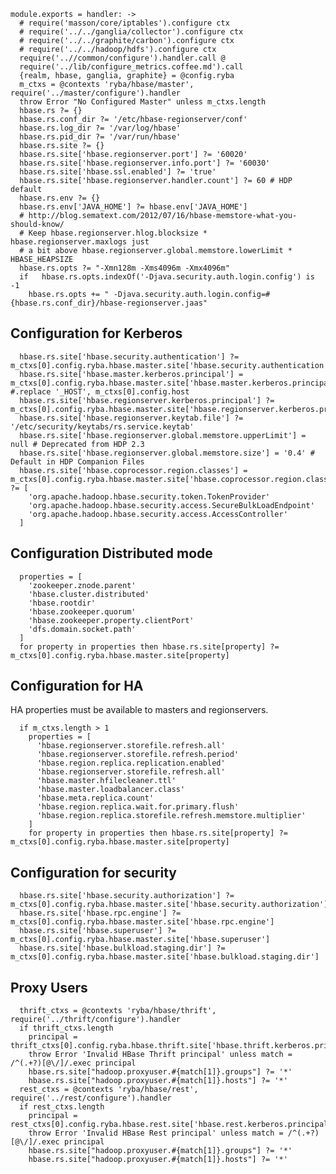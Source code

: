 

    module.exports = handler: ->
      # require('masson/core/iptables').configure ctx
      # require('../../ganglia/collector').configure ctx
      # require('../../graphite/carbon').configure ctx
      # require('../../hadoop/hdfs').configure ctx
      require('..//common/configure').handler.call @
      require('../lib/configure_metrics.coffee.md').call
      {realm, hbase, ganglia, graphite} = @config.ryba
      m_ctxs = @contexts 'ryba/hbase/master', require('../master/configure').handler
      throw Error "No Configured Master" unless m_ctxs.length
      hbase.rs ?= {}
      hbase.rs.conf_dir ?= '/etc/hbase-regionserver/conf'
      hbase.rs.log_dir ?= '/var/log/hbase'
      hbase.rs.pid_dir ?= '/var/run/hbase'
      hbase.rs.site ?= {}
      hbase.rs.site['hbase.regionserver.port'] ?= '60020'
      hbase.rs.site['hbase.regionserver.info.port'] ?= '60030'
      hbase.rs.site['hbase.ssl.enabled'] ?= 'true'
      hbase.rs.site['hbase.regionserver.handler.count'] ?= 60 # HDP default
      hbase.rs.env ?= {}
      hbase.rs.env['JAVA_HOME'] ?= hbase.env['JAVA_HOME']
      # http://blog.sematext.com/2012/07/16/hbase-memstore-what-you-should-know/
      # Keep hbase.regionserver.hlog.blocksize * hbase.regionserver.maxlogs just
      # a bit above hbase.regionserver.global.memstore.lowerLimit * HBASE_HEAPSIZE
      hbase.rs.opts ?= "-Xmn128m -Xms4096m -Xmx4096m"
      if   hbase.rs.opts.indexOf('-Djava.security.auth.login.config') is -1
        hbase.rs.opts += " -Djava.security.auth.login.config=#{hbase.rs.conf_dir}/hbase-regionserver.jaas"
      

## Configuration for Kerberos
      
      hbase.rs.site['hbase.security.authentication'] ?= m_ctxs[0].config.ryba.hbase.master.site['hbase.security.authentication']
      hbase.rs.site['hbase.master.kerberos.principal'] = m_ctxs[0].config.ryba.hbase.master.site['hbase.master.kerberos.principal'] #.replace '_HOST', m_ctxs[0].config.host
      hbase.rs.site['hbase.regionserver.kerberos.principal'] ?= m_ctxs[0].config.ryba.hbase.master.site['hbase.regionserver.kerberos.principal']
      hbase.rs.site['hbase.regionserver.keytab.file'] ?= '/etc/security/keytabs/rs.service.keytab'
      hbase.rs.site['hbase.regionserver.global.memstore.upperLimit'] = null # Deprecated from HDP 2.3
      hbase.rs.site['hbase.regionserver.global.memstore.size'] = '0.4' # Default in HDP Companion Files
      hbase.rs.site['hbase.coprocessor.region.classes'] =  m_ctxs[0].config.ryba.hbase.master.site['hbase.coprocessor.region.classes'] ?= [
        'org.apache.hadoop.hbase.security.token.TokenProvider'
        'org.apache.hadoop.hbase.security.access.SecureBulkLoadEndpoint'
        'org.apache.hadoop.hbase.security.access.AccessController'
      ]

## Configuration Distributed mode

      properties = [
        'zookeeper.znode.parent'
        'hbase.cluster.distributed'
        'hbase.rootdir'
        'hbase.zookeeper.quorum'
        'hbase.zookeeper.property.clientPort'
        'dfs.domain.socket.path'
      ]
      for property in properties then hbase.rs.site[property] ?= m_ctxs[0].config.ryba.hbase.master.site[property]

## Configuration for HA

HA properties must be available to masters and regionservers.

      if m_ctxs.length > 1
        properties = [
          'hbase.regionserver.storefile.refresh.all'
          'hbase.regionserver.storefile.refresh.period'
          'hbase.region.replica.replication.enabled'
          'hbase.regionserver.storefile.refresh.all'
          'hbase.master.hfilecleaner.ttl'
          'hbase.master.loadbalancer.class'
          'hbase.meta.replica.count'
          'hbase.region.replica.wait.for.primary.flush'
          'hbase.region.replica.storefile.refresh.memstore.multiplier'
        ]
        for property in properties then hbase.rs.site[property] ?= m_ctxs[0].config.ryba.hbase.master.site[property]

## Configuration for security

      hbase.rs.site['hbase.security.authorization'] ?= m_ctxs[0].config.ryba.hbase.master.site['hbase.security.authorization']
      hbase.rs.site['hbase.rpc.engine'] ?= m_ctxs[0].config.ryba.hbase.master.site['hbase.rpc.engine']
      hbase.rs.site['hbase.superuser'] ?= m_ctxs[0].config.ryba.hbase.master.site['hbase.superuser']
      hbase.rs.site['hbase.bulkload.staging.dir'] ?= m_ctxs[0].config.ryba.hbase.master.site['hbase.bulkload.staging.dir']

## Proxy Users

      thrift_ctxs = @contexts 'ryba/hbase/thrift', require('../thrift/configure').handler
      if thrift_ctxs.length
        principal = thrift_ctxs[0].config.ryba.hbase.thrift.site['hbase.thrift.kerberos.principal']
        throw Error 'Invalid HBase Thrift principal' unless match = /^(.+?)[@\/]/.exec principal
        hbase.rs.site["hadoop.proxyuser.#{match[1]}.groups"] ?= '*'
        hbase.rs.site["hadoop.proxyuser.#{match[1]}.hosts"] ?= '*'
      rest_ctxs = @contexts 'ryba/hbase/rest', require('../rest/configure').handler
      if rest_ctxs.length
        principal = rest_ctxs[0].config.ryba.hbase.rest.site['hbase.rest.kerberos.principal']
        throw Error 'Invalid HBase Rest principal' unless match = /^(.+?)[@\/]/.exec principal
        hbase.rs.site["hadoop.proxyuser.#{match[1]}.groups"] ?= '*'
        hbase.rs.site["hadoop.proxyuser.#{match[1]}.hosts"] ?= '*'
